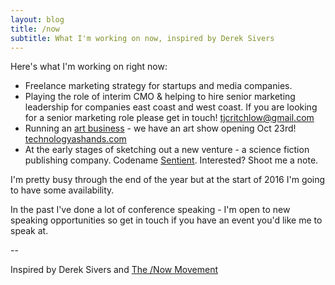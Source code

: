 ```yaml
---
layout: blog
title: /now
subtitle: What I'm working on now, inspired by Derek Sivers
---
```


Here's what I'm working on right now:

 - Freelance marketing strategy for startups and media companies.
 - Playing the role of interim CMO & helping to hire senior marketing leadership for companies east coast and west coast. If you are looking for a senior marketing role please get in touch! tjcritchlow@gmail.com 
 - Running an <a href="http://www.fiercelycurious.com">art business</a> - we have an art show opening Oct 23rd! <a href="http://technologyashands.com">technologyashands.com</a>
 - At the early stages of sketching out a new venture - a science fiction publishing company. Codename <a href="http://www.sentientscifi.com">Sentient</a>. Interested? Shoot me a note.
 
I'm pretty busy through the end of the year but at the start of 2016 I'm going to have some availability.
 
In the past I've done a lot of conference speaking - I'm open to new speaking opportunities so get in touch if you have an event you'd like me to speak at.

--   

Inspired by Derek Sivers and <a href="https://sivers.org/nowff">The /Now Movement</a>